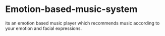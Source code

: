 # Emotion-based-music-system
its an emotion based music player which recommends music according to your emotion and facial expressions.
